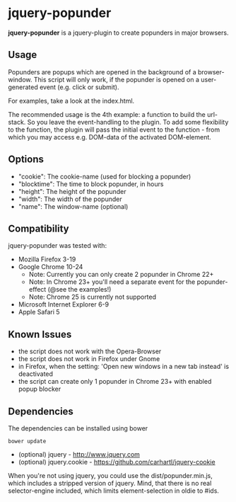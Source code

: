 jquery-popunder
=====

**jquery-popunder** is a jquery-plugin to create popunders in major browsers.

Usage
-----

Popunders are popups which are opened in the background of a browser-window.
This script will only work, if the popunder is opened on a user-generated event (e.g. click or submit).

For examples, take a look at the index.html.

The recommended usage is the 4th example: a function to build the url-stack.
So you leave the event-handling to the plugin. To add some flexibility to the function, the plugin will pass the initial event to the function - from which you may access e.g. DOM-data of the activated DOM-element.

Options
-------
- "cookie": The cookie-name (used for blocking a popunder)
- "blocktime": The time to block popunder, in hours
- "height": The height of the popunder
- "width": The width of the popunder
- "name": The window-name (optional)

Compatibility
-------

jquery-popunder was tested with:
- Mozilla Firefox 3-19
- Google Chrome 10-24
  - Note: Currently you can only create 2 popunder in Chrome 22+
  - Note: In Chrome 23+ you'll need a separate event for the popunder-effect (@see the examples!)
  - Note: Chrome 25 is currently not supported
- Microsoft Internet Explorer 6-9
- Apple Safari 5

Known Issues
-------
- the script does not work with the Opera-Browser
- the script does not work in Firefox under Gnome
- in Firefox, when the setting: 'Open new windows in a new tab instead' is deactivated
- the script can create only 1 popunder in Chrome 23+ with enabled popup blocker

Dependencies
-------
The dependencies can be installed using bower

    bower update

- (optional) jquery - http://www.jquery.com
- (optional) jquery.cookie - https://github.com/carhartl/jquery-cookie

When you're not using jquery, you could use the dist/popunder.min.js, which includes a stripped version of jquery. Mind, that there is no real selector-engine included, which limits element-selection in oldie to #ids.
